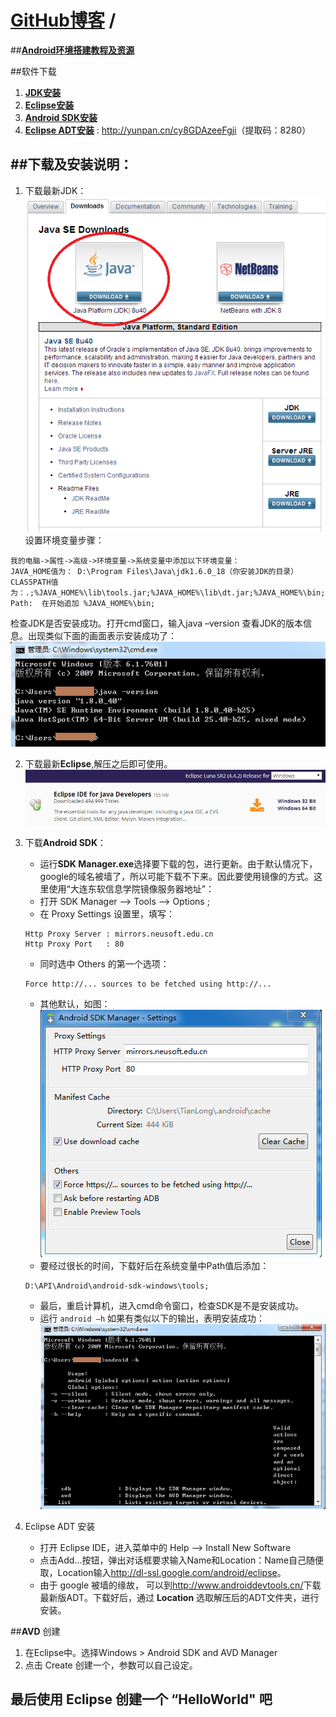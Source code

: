 [**GitHub博客**](https://github.com/bbxytl/bbxytl.github.com/tree/master/blog) /
=====

##[**Android环境搭建教程及资源**](https://github.com/bbxytl/bbxytl.github.com/blob/master/blog/pages/1_Android%E7%8E%AF%E5%A2%83%E6%90%AD%E5%BB%BA%E6%95%99%E7%A8%8B%E5%8F%8A%E8%B5%84%E6%BA%90.md)

##软件下载

1. [**JDK安装**](http://www.oracle.com/technetwork/java/javase/downloads/index.html)
2. [**Eclipse安装**](http://www.eclipse.org/downloads/)
3. [**Android SDK安装**](http://pan.baidu.com/s/1c0vnzMC)
4. [**Eclipse ADT安装**](http://www.oschina.net/question/1463998_220998) : <http://yunpan.cn/cy8GDAzeeFgji>（提取码：8280）

##**下载及安装说明：**
---
1. 下载最新JDK：
![](./images/blog_1/1_JDK_DownLoad.png)
设置环境变量步骤：
```
我的电脑->属性->高级->环境变量->系统变量中添加以下环境变量：
JAVA_HOME值为： D:\Program Files\Java\jdk1.6.0_18（你安装JDK的目录）
CLASSPATH值为：.;%JAVA_HOME%\lib\tools.jar;%JAVA_HOME%\lib\dt.jar;%JAVA_HOME%\bin;
Path:  在开始追加 %JAVA_HOME%\bin;
```
检查JDK是否安装成功。打开cmd窗口，输入java –version 查看JDK的版本信息。出现类似下面的画面表示安装成功了：
![](./images/blog_1/1_JDK_Path.png)

2. 下载最新**Eclipse**,解压之后即可使用。
![](./images/blog_1/1_Eclipse_DownLoad.png)

3. 下载**Android SDK**：
    - 运行**SDK Manager.exe**选择要下载的包，进行更新。由于默认情况下，google的域名被墙了，所以可能下载不下来。因此要使用镜像的方式。这里使用“大连东软信息学院镜像服务器地址”：
    - 打开 SDK Manager --> Tools --> Options ;
    - 在 Proxy Settings 设置里，填写：
    ```
    Http Proxy Server : mirrors.neusoft.edu.cn
    Http Proxy Port   : 80
    ```
    - 同时选中 Others 的第一个选项：
    ```
    Force http://... sources to be fetched using http://...
    ```
    - 其他默认，如图：
    ![](./images/blog_1/1_Android_SDK_Manager_Settings.png)
    - 要经过很长的时间，下载好后在系统变量中Path值后添加：
    ```
    D:\API\Android\android-sdk-windows\tools;
    ```
    - 最后，重启计算机，进入cmd命令窗口，检查SDK是不是安装成功。
    - 运行 `android –h` 如果有类似以下的输出，表明安装成功：
    ![](./images/blog_1/1_Android_Path.png)

4. Eclipse ADT 安装
    - 打开 Eclipse IDE，进入菜单中的 Help -->  Install New Software
    - 点击Add...按钮，弹出对话框要求输入Name和Location：Name自己随便取，Location输入<http://dl-ssl.google.com/android/eclipse>。
    - 由于 google 被墙的缘故， 可以到<http://www.androiddevtools.cn/>下载最新版ADT。下载好后，通过 **Location** 选取解压后的ADT文件夹，进行安装。  

##**AVD** 创建
1. 在Eclipse中。选择Windows > Android SDK and AVD Manager
2. 点击 Create 创建一个，参数可以自己设定。

## 最后使用 Eclipse 创建一个 “HelloWorld" 吧
